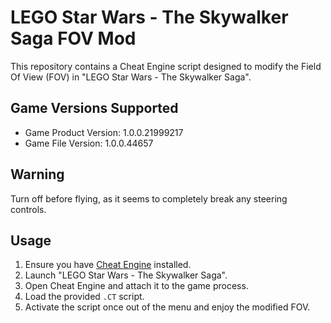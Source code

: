 # LEGO Star Wars - The Skywalker Saga FOV Mod

This repository contains a Cheat Engine script designed to modify the Field Of View (FOV) in "LEGO Star Wars - The Skywalker Saga".

## Game Versions Supported

- Game Product Version: 1.0.0.21999217
- Game File Version: 1.0.0.44657

## Warning

Turn off before flying, as it seems to completely break any steering controls.

## Usage

1. Ensure you have [Cheat Engine](https://www.cheatengine.org/) installed.
2. Launch "LEGO Star Wars - The Skywalker Saga".
3. Open Cheat Engine and attach it to the game process.
4. Load the provided `.CT` script.
5. Activate the script once out of the menu and enjoy the modified FOV.
